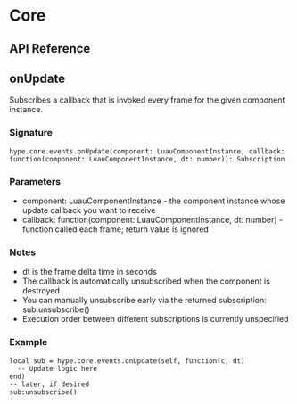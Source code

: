 # Core

## API Reference

## onUpdate

Subscribes a callback that is invoked every frame for the given component instance.

### Signature

```luau
hype.core.events.onUpdate(component: LuauComponentInstance, callback: function(component: LuauComponentInstance, dt: number)): Subscription
```

### Parameters
- component: LuauComponentInstance - the component instance whose update callback you want to receive
- callback: function(component: LuauComponentInstance, dt: number) - function called each frame; return value is ignored

### Notes
- dt is the frame delta time in seconds
- The callback is automatically unsubscribed when the component is destroyed
- You can manually unsubscribe early via the returned subscription: sub:unsubscribe()
- Execution order between different subscriptions is currently unspecified

### Example

```luau
local sub = hype.core.events.onUpdate(self, function(c, dt)
  -- Update logic here
end)
-- later, if desired
sub:unsubscribe()
```
